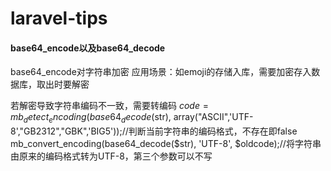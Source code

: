 # laravel-tips

#### base64_encode以及base64_decode
base64_encode对字符串加密
应用场景：如emoji的存储入库，需要加密存入数据库，取出时要解密

若解密导致字符串编码不一致，需要转编码
    $code=mb_detect_encoding(base64_decode($str), array("ASCII",'UTF-8',"GB2312","GBK",'BIG5'));//判断当前字符串的编码格式，不存在即false
	mb_convert_encoding(base64_decode($str), 'UTF-8', $oldcode);//将字符串由原来的编码格式转为UTF-8，第三个参数可以不写